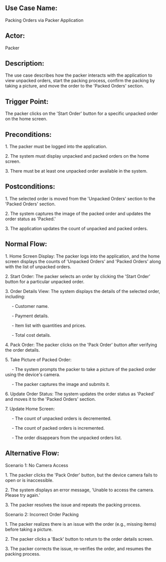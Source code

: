 ﻿## **Use Case Name:**
Packing Orders via Packer Application
## **Actor:**
Packer 
## **Description:**
The use case describes how the packer interacts with the application to view unpacked orders, start the packing process, confirm the packing by taking a picture, and move the order to the 'Packed Orders' section.
## **Trigger Point:**
The packer clicks on the 'Start Order' button for a specific unpacked order on the home screen.
## **Preconditions:**
1\. The packer must be logged into the application.

2\. The system must display unpacked and packed orders on the home screen.

3\. There must be at least one unpacked order available in the system.
## **Postconditions:**
1\. The selected order is moved from the 'Unpacked Orders' section to the 'Packed Orders' section.

2\. The system captures the image of the packed order and updates the order status as 'Packed.'

3\. The application updates the count of unpacked and packed orders.
## **Normal Flow:**
1\. Home Screen Display: The packer logs into the application, and the home screen displays the counts of 'Unpacked Orders' and 'Packed Orders' along with the list of unpacked orders.

2\. Start Order: The packer selects an order by clicking the 'Start Order' button for a particular unpacked order.

3\. Order Details View: The system displays the details of the selected order, including:

`   `- Customer name.

`   `- Payment details.

`   `- Item list with quantities and prices.

`   `- Total cost details.

4\. Pack Order: The packer clicks on the 'Pack Order' button after verifying the order details.

5\. Take Picture of Packed Order:

`   `- The system prompts the packer to take a picture of the packed order using the device's camera.

`   `- The packer captures the image and submits it.

6\. Update Order Status: The system updates the order status as 'Packed' and moves it to the 'Packed Orders' section.

7\. Update Home Screen:

`   `- The count of unpacked orders is decremented.

`   `- The count of packed orders is incremented.

`   `- The order disappears from the unpacked orders list.
## **Alternative Flow:**
Scenario 1: No Camera Access

1\. The packer clicks the 'Pack Order' button, but the device camera fails to open or is inaccessible.

2\. The system displays an error message, 'Unable to access the camera. Please try again.'

3\. The packer resolves the issue and repeats the packing process.

Scenario 2: Incorrect Order Packing

1\. The packer realizes there is an issue with the order (e.g., missing items) before taking a picture.

2\. The packer clicks a 'Back' button to return to the order details screen.

3\. The packer corrects the issue, re-verifies the order, and resumes the packing process.
